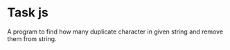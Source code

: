 # Task js
 A program to find how many duplicate character in given string and remove them from string.

